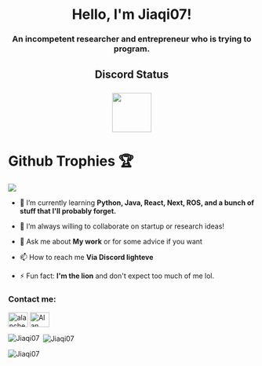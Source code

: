 <h1 align="center">Hello, I'm Jiaqi07!</h1>
<h3 align="center">An incompetent researcher and entrepreneur who is trying to program.</h3>

<div  align="center">
    <h2>Discord Status<br><br>
    <a href="https://discord.com/users/696477342113071145">
    <img height="80px" src="https://discord.c99.nl/widget/theme-3/696477342113071145.png" />
    </a><br>
</div>

<div align=left>
	<h1>Github Trophies 🏆</h1>
	<img src="https://github-profile-trophy.vercel.app/?username=Jiaqi07&theme=discord&no-frame=true">
</div>

- 🌱 I’m currently learning **Python, Java, React, Next, ROS, and a bunch of stuff that I'll probably forget.**

- 🤝 I’m always willing to collaborate on startup or research ideas!

- 💬 Ask me about **My work** or for some advice if you want

- 📫 How to reach me **Via Discord lighteve**

- ⚡ Fun fact: **I'm the lion** and don't expect too much of me lol.

<h3 align="left">Contact me:</h3>
<p align="left">
<a href="https://www.instagram.com/alanchen51" target="blank"><img align="center" src="https://raw.githubusercontent.com/rahuldkjain/github-profile-readme-generator/master/src/images/icons/Social/instagram.svg" alt="alanchen51" height="30" width="40" /></a>
<a href="https://www.youtube.com/channel/UCsmiBrG791EH5YBv6Ft7GMQ" target="blank"><img align="center" src="https://raw.githubusercontent.com/rahuldkjain/github-profile-readme-generator/master/src/images/icons/Social/youtube.svg" alt="Alan Chen" height="30" width="40" /></a>
</p>

<p><img align="left" src="https://github-readme-stats.vercel.app/api/top-langs?username=Jiaqi07&show_icons=true&theme=dark&locale=en&layout=compact" alt="Jiaqi07" /></p>

<p>&nbsp;<img align="center" src="https://github-readme-stats.vercel.app/api?username=Jiaqi07&show_icons=true&theme=dark&title_color=ffffff&text_color=009919&locale=en" alt="Jiaqi07" /></p>

<p><img align="center" src="https://github-readme-streak-stats.herokuapp.com/?user=Jiaqi07&theme=dark" alt="Jiaqi07" /></p>
